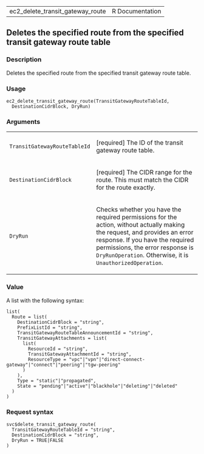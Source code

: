<table style="width: 100%;">
<tbody>
<tr class="odd">
<td>ec2_delete_transit_gateway_route</td>
<td style="text-align: right;">R Documentation</td>
</tr>
</tbody>
</table>

## Deletes the specified route from the specified transit gateway route table

### Description

Deletes the specified route from the specified transit gateway route
table.

### Usage

    ec2_delete_transit_gateway_route(TransitGatewayRouteTableId,
      DestinationCidrBlock, DryRun)

### Arguments

<table>
<colgroup>
<col style="width: 35%" />
<col style="width: 65%" />
</colgroup>
<tbody>
<tr class="odd">
<td><code
id="ec2_delete_transit_gateway_route_:_TransitGatewayRouteTableId">TransitGatewayRouteTableId</code></td>
<td><p>[required] The ID of the transit gateway route table.</p></td>
</tr>
<tr class="even">
<td><code
id="ec2_delete_transit_gateway_route_:_DestinationCidrBlock">DestinationCidrBlock</code></td>
<td><p>[required] The CIDR range for the route. This must match the CIDR
for the route exactly.</p></td>
</tr>
<tr class="odd">
<td><code
id="ec2_delete_transit_gateway_route_:_DryRun">DryRun</code></td>
<td><p>Checks whether you have the required permissions for the action,
without actually making the request, and provides an error response. If
you have the required permissions, the error response is
<code>DryRunOperation</code>. Otherwise, it is
<code>UnauthorizedOperation</code>.</p></td>
</tr>
</tbody>
</table>

### Value

A list with the following syntax:

    list(
      Route = list(
        DestinationCidrBlock = "string",
        PrefixListId = "string",
        TransitGatewayRouteTableAnnouncementId = "string",
        TransitGatewayAttachments = list(
          list(
            ResourceId = "string",
            TransitGatewayAttachmentId = "string",
            ResourceType = "vpc"|"vpn"|"direct-connect-gateway"|"connect"|"peering"|"tgw-peering"
          )
        ),
        Type = "static"|"propagated",
        State = "pending"|"active"|"blackhole"|"deleting"|"deleted"
      )
    )

### Request syntax

    svc$delete_transit_gateway_route(
      TransitGatewayRouteTableId = "string",
      DestinationCidrBlock = "string",
      DryRun = TRUE|FALSE
    )
